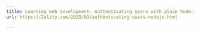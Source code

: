 ```yaml
---
title: Learning web development- Authenticating users with plain Node.js
url: https://2ality.com/2025/09/authenticating-users-nodejs.html

---
```

